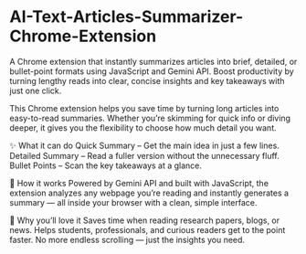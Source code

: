 # AI-Text-Articles-Summarizer-Chrome-Extension
A Chrome extension that instantly summarizes articles into brief, detailed, or bullet-point formats using JavaScript and Gemini API. Boost productivity by turning lengthy reads into clear, concise insights and key takeaways with just one click.

This Chrome extension helps you save time by turning long articles into easy-to-read summaries. Whether you’re skimming for quick info or diving deeper, it gives you the flexibility to choose how much detail you want.

✨ What it can do
Quick Summary – Get the main idea in just a few lines.
Detailed Summary – Read a fuller version without the unnecessary fluff.
Bullet Points – Scan the key takeaways at a glance.

🧠 How it works
Powered by Gemini API and built with JavaScript, the extension analyzes any webpage you’re reading and instantly generates a summary — all inside your browser with a clean, simple interface.

🚀 Why you’ll love it
Saves time when reading research papers, blogs, or news.
Helps students, professionals, and curious readers get to the point faster.
No more endless scrolling — just the insights you need.
